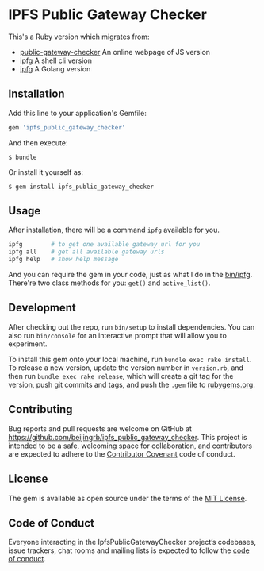 # IPFS Public Gateway Checker

This's a Ruby version which migrates from:

* [public-gateway-checker](https://github.com/ipfs/public-gateway-checker) An online webpage of JS version
* [ipfg](https://github.com/JayBrown/Tools/tree/master/ipfg)  A shell cli version
* [ipfg](https://github.com/gingerhot/ipfg)  A Golang version

## Installation

Add this line to your application's Gemfile:

```ruby
gem 'ipfs_public_gateway_checker'
```

And then execute:

    $ bundle

Or install it yourself as:

    $ gem install ipfs_public_gateway_checker

## Usage

After installation, there will be a command `ipfg` available for you.

```bash
ipfg        # to get one available gateway url for you
ipfg all    # get all available gateway urls
ipfg help   # show help message
```
And you can require the gem in your code, just as what I do in the [bin/ipfg](./bin/ipfg).
There're two class methods for you: `get()` and `active_list()`.

## Development

After checking out the repo, run `bin/setup` to install dependencies. You can also run `bin/console` for an interactive prompt that will allow you to experiment.

To install this gem onto your local machine, run `bundle exec rake install`. To release a new version, update the version number in `version.rb`, and then run `bundle exec rake release`, which will create a git tag for the version, push git commits and tags, and push the `.gem` file to [rubygems.org](https://rubygems.org).

## Contributing

Bug reports and pull requests are welcome on GitHub at https://github.com/beijingrb/ipfs_public_gateway_checker. This project is intended to be a safe, welcoming space for collaboration, and contributors are expected to adhere to the [Contributor Covenant](http://contributor-covenant.org) code of conduct.

## License

The gem is available as open source under the terms of the [MIT License](https://opensource.org/licenses/MIT).

## Code of Conduct

Everyone interacting in the IpfsPublicGatewayChecker project’s codebases, issue trackers, chat rooms and mailing lists is expected to follow the [code of conduct](https://github.com/beijingrb/ipfs_public_gateway_checker/blob/master/CODE_OF_CONDUCT.md).
